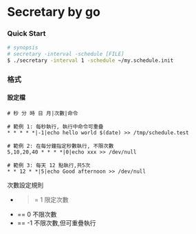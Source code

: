 # Secretary by go

### Quick Start
```sh
# synopsis
# secretary -interval -schedule [FILE]
$ ./secretary -interval 1 -schedule ~/my.schedule.init
```

### 格式

#### 設定檔
```
# 秒 分 時 日 月|次數|命令

# 範例 1: 每秒執行, 執行中命令可重疊
* * * * *|-1|echo hello world $(date) >> /tmp/schedule.test

# 範例 2: 在每分鐘指定秒數執行, 不限次數
5,10,20,40 * * * *|0|echo xxx >> /dev/null

# 範例 3: 每天 12 點執行,共5次
* * 12 * *|5|echo Good afternoon >> /dev/null
```

次數設定規則

* >= 1 限定次數
* == 0 不限次數
* == -1 不限次數,但可重疊執行

